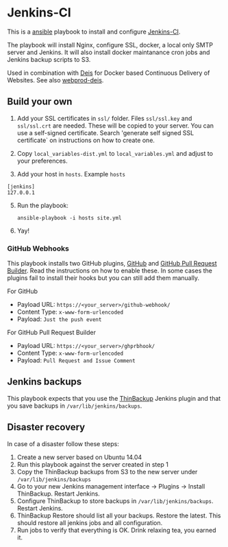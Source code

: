 # Jenkins-CI

This is a [ansible](http://ansible.com/) playbook to install and
configure [Jenkins-CI](http://jenkins-ci.org/).

The playbook will install Nginx, configure SSL, docker, a local only
SMTP server and Jenkins. It will also install docker maintanance cron
jobs and Jenkins backup scripts to S3.

Used in combination with [Deis](https://deis.io) for Docker based
Continuous Delivery of Websites. See also
[webprod-deis](http://www.github.com/mozilla/webprod-deis).

## Build your own

1. Add your SSL certificates in `ssl/` folder. Files `ssl/ssl.key` and
   `ssl/ssl.crt` are needed. These will be copied to your server. You
   can use a self-signed certificate. Search 'generate self signed SSL
   certificate` on instructions on how to create one.

3. Copy `local_variables-dist.yml` to `local_variables.yml` and adjust
   to your preferences.

4. Add your host in `hosts`. Example `hosts`

```
[jenkins]
127.0.0.1
```

5. Run the playbook:

    `ansible-playbook -i hosts site.yml`

6. Yay!


### GitHub Webhooks

This playbook installs two GitHub plugins,
[GitHub](https://wiki.jenkins-ci.org/display/JENKINS/Github+Plugin)
and
[GitHub Pull Request Builder](https://wiki.jenkins-ci.org/display/JENKINS/Github+pull+request+builder+plugin). Read
the instructions on how to enable these. In some cases the plugins
fail to install their hooks but you can still add them manually.

For GitHub

* Payload URL: `https://<your_server>/github-webhook/`
* Content Type: `x-www-form-urlencoded`
* Payload: `Just the push event`


For GitHub Pull Request Builder

* Payload URL: `https://<your_server>/ghprbhook/`
* Content Type: `x-www-form-urlencoded`
* Payload: `Pull Request and Issue Comment`


## Jenkins backups

This playbook expects that you use the [ThinBackup](https://wiki.jenkins-ci.org/display/JENKINS/thinBackup) Jenkins plugin and that you save backups in `/var/lib/jenkins/backups`.

## Disaster recovery

In case of a disaster follow these steps:

1. Create a new server based on Ubuntu 14.04
2. Run this playbook against the server created in step 1
3. Copy the ThinBackup backups from S3 to the new server under `/var/lib/jenkins/backups`
4. Go to your new Jenkins management interface -> Plugins -> Install ThinBackup. Restart Jenkins.
5. Configure ThinBackup to store backups in `/var/lib/jenkins/backups`. Restart Jenkins.
6. ThinBackup Restore should list all your backups. Restore the latest. This should restore all jenkins jobs and all configuration.
7. Run jobs to verify that everything is OK. Drink relaxing tea, you earned it.
